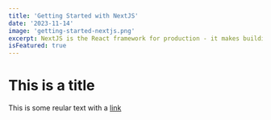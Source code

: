 ```yaml
---
title: 'Getting Started with NextJS'
date: '2023-11-14'
image: 'getting-started-nextjs.png'
excerpt: NextJS is the React framework for production - it makes building fullstack React apps and sites a breeze and ships with build-in SSR.
isFeatured: true
---
```


# This is a title

This is some reular text with a [link](https://google.com)